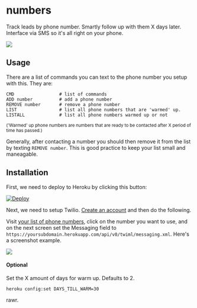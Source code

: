 # numbers

Track leads by phone number. Smartly follow up with them X days later. Interface via SMS so it's all right on your phone.

![](https://raw.github.com/scottmotte/numbers/master/numbers.png)

## Usage

There are a list of commands you can text to the phone number you setup with this. They are:

```
CMD                 # list of commands
ADD number          # add a phone number
REMOVE number       # remove a phone number
LIST                # list all phone numbers that are 'warmed' up. 
LISTALL             # list all phone numbers warmed up or not
```

<small>('Warmed' up phone numbers are numbers that are ready to be contacted after X period of time has passed.)</small>

Generally, after contacting a number you should then remove it from the list by texting `REMOVE number`. This is good practice to keep your list small and maneagable. 

## Installation

First, we need to deploy to Heroku by clicking this button:

[![Deploy](https://www.herokucdn.com/deploy/button.png)](https://heroku.com/deploy)

Next, we need to setup Twilio. [Create an account](http://twilio.com) and then do the following.

Visit [your list of phone numbers](https://www.twilio.com/user/account/phone-numbers/incoming), click on the number you want to use,
and on the next screen set the Messaging field to `https://yoursubdomain.herokuapp.com/api/v0/twiml/messaging.xml`. Here's a screenshot example.

![](https://raw.github.com/scottmotte/numbers/master/twilio-install-example.png)

#### Optional

Set the X amount of days for warm up. Defaults to 2.

```
heroku config:set DAYS_TILL_WARM=30
```

rawr.
